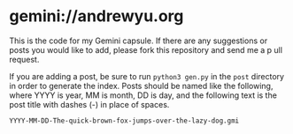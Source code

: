 # gemini://andrewyu.org

This is the code for my Gemini capsule. If there are any suggestions or
posts you would like to add, please fork this repository and send me a p
ull request.

If you are adding a post, be sure to run `python3 gen.py` in the `post`
directory in order to generate the index. Posts should be named like the
following, where YYYY is year, MM is month, DD is day, and the following
text is the post title with dashes (-) in place of spaces.
```
YYYY-MM-DD-The-quick-brown-fox-jumps-over-the-lazy-dog.gmi
```
